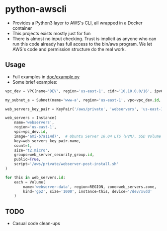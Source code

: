 # python-awscli
* Provides a Python3 layer to AWS's CLI, all wrapped in a Docker
container
* This projects exists mostly just for fun
* There is almost no input checking. Trust is implicit as anyone who
can run this code already has full access to the bin/aws program. We
let AWS's code and permission structure do the real work.

## Usage
* Full examples in [doc/example.py](https://github.com/jhazelwo/python-awscli/blob/master/doc/example.py)
* Some brief examples:

```python
vpc_dev = VPC(name='DEV', region='us-east-1', cidr='10.10.0.0/16', ipv6=False)

my_subnet_a = Subnet(name='www-a', region='us-east-1', vpc=vpc_dev.id, cidr='10.10.1.0/24', zone='us-east-1a')

web_servers_key_pair = KeyPair('/aws/private', 'webservers', 'us-east-1')

web_servers = Instance(
    name='webservers',
    region='us-east-1',
    vpc=vpc_dev.id,
    image='ami-b7a114d7',  # Ubuntu Server 16.04 LTS (HVM), SSD Volume Type
    key=web_servers_key_pair.name,
    count=1,
    size='t2.micro',
    groups=web_server_security_group.id,
    public=True,
    script='/aws/private/webserver-post-install.sh'
)

for this in web_servers.id:
    each = Volume(
        name='webserver-data', region=REGION, zone=web_servers.zone,
        kind='gp2', size='1000', instance=this, device='/dev/xvdd'
    )
```

## TODO
* Casual code clean-ups
